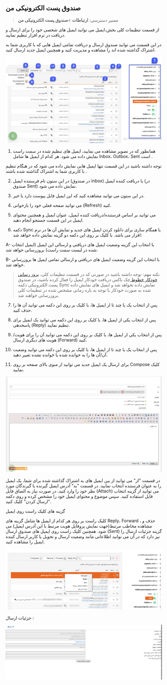 ﻿## صندوق پست الکترونیکی من

> مسیر دسترسی:  **ارتباطات** >**صندوق پست الکترونیکی من** 

از قسمت تنظیمات کلی بخش،ایمیل می توانید ایمیل های شخصی خود را برای ارسال و دریافت در نرم افزار تنظیم نمایید.

در این قسمت می توانید صندوق ارسال و دریافت تمامی ایمیل هایی که با کاربری شما به اشتراک گذاشته شده اند را مشاهده و مدیریت کنید و همچنین ایمیل جدید ارسال کنید.

![](MyEmails1.png)

1. همانطور که در تصویر مشاهده می نمایید، ایمیل های تنظیم شده در سمت راست نمایش داده می شود. هر کدام از ایمیل ها شامل Inbox، Outbox، Sent است .

توجه داشته باشید در این قسمت تنها ایمیل هایی نمایش داده می شود که در هنگام تنظیم با کاربری شما به اشتراک گذاشته شده باشند .

2. در این ستون نام فرستنده ایمیل (در صندوق inbox) یا دریافت کننده ایمیل (در صندوق Sent) نمایش داده می شود. 

3. در این ستون می توانید مشاهده کنید که این ایمیل فایل پیوست دارد یا خیر.

4. می توانید صفحه فعلی خود را بازخوانی (Refresh) کنید.

5. می توانید بر اساس فرستنده/دریافت کننده ایمیل، عنوان ایمیل و همچنین محتوای ایمیل در این قسمت جستجو انجام دهید.

6. دکمه Sync یا همگام سازی برای دانلود کردن ایمیل های جدید و نمایش آن ها در نرم افزار می باشد. با کلیک بر روی این دکمه دو گزینه نمایش داده خواهد شد:

A- با انتخاب این گزینه وضعیت ایمیل های دریافتی و ارسالی این ایمیل (ایمیل انتخاب شده در لیست سمت راست) بروزرسانی خواهد شد.

B- با انتخاب این گزینه وضعیت ایمیل های دریافتی و ارسالی تمامی ایمیل ها بروزرسانی خواهد شد.


> نکته مهم: توجه داشته باشید در صورتی که در قسمت تنظیمات کلی، [بروز رسانی خودکار خطوط ](https://github.com/1stco/PayamGostarDocs/blob/master/help%202.5.4/Settings/General-settings/Automatic-update-of-lines/Automatic-update-of-lines.md)چک باکس دریافت خودکار ایمیل را فعال کرده باشید، در صندوق پست الکترونیکی دکمه Sync نمایش داده نخواهد شد و ایمیل های نمایش داده شده به صورت خودکار با توجه به بازه زمانی مشخص شده در تنظیمات کلی بروزرسانی خواهند شد. 

7. پس از انتخاب یک یا چند تا از ایمیل ها، با کلیک بر روی این دکمه می توانید آن ها را حذف کنید.

8. پس از انتخاب یکی از ایمیل ها، با کلیک بر روی این دکمه می توانید یک ایمیل برای پاسخدهی (Reply) تنظیم نمایید.

9. پس از انتخاب یکی از ایمیل ها، با کلیک بر روی این دکمه می توانید آن را برای هویت/هویت های دیگری ارسال (Forward) کنید.

10. پس از انتخاب یک یا چند تا از ایمیل ها، با کلیک بر روی این دکمه می توانید وضعیت آن/آن ها را به خوانده شده یا خوانده نشده تغییر دهید.

11. برای ارسال یک ایمیل جدید می توانید از منوی بالای صفحه بر روی Compose کلیک نمایید.

![](MyEmails2.png)

در قسمت "از" می توانید از بین ایمیل های به اشتراک گذاشته شده برای شما، یک ایمیل را به عنوان فرستنده انتخاب نمایید. در قسمت "به" آدرس ایمیل گیرنده یا گیرندگان مورد نظر خود را وارد کنید. در صورت نیاز به الصاق فایل (Attach) می توانید از گزینه انتخاب فایل استفاده کنید. سپس موضوع و محتوای ایمیل خود را مشخص کرده و روی دکمه "ارسال کردن" کلیک کنید.

گزینه های کلیک راست روی ایمیل


  کلیک راست بر روی هر کدام از ایمیل ها شامل گزینه های Reply، Forward ، حذف و مشاهده مخاطب مرتبط(جهت نمایش پروفایل هویت مرتبط با این آدرس ایمیل) می شود. همچنین کلیک راست روی ایمیل های صندوق ارسال (Sent) گزینه جزئیات ارسال را نیز دارد که در آن می توانید اطلاعاتی مانند وضعیت ارسال و تحویل یا کاربر ارسال کننده ایمیل را مشاهده کنید.
  
  
 ![](MyEmails3.png)
 
 
 جزئیات ارسال :
 
 ![](32.png)
 
 
 